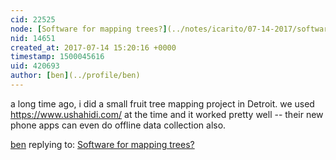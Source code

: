 ```yaml
---
cid: 22525
node: [Software for mapping trees?](../notes/icarito/07-14-2017/software-for-mapping-trees)
nid: 14651
created_at: 2017-07-14 15:20:16 +0000
timestamp: 1500045616
uid: 420693
author: [ben](../profile/ben)
---
```


a long time ago, i did a small fruit tree mapping project in Detroit. we used https://www.ushahidi.com/ at the time and it worked pretty well -- their new phone apps can even do offline data collection also.

[ben](../profile/ben) replying to: [Software for mapping trees?](../notes/icarito/07-14-2017/software-for-mapping-trees)

